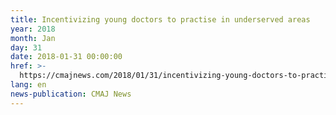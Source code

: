 ```yaml
---
title: Incentivizing young doctors to practise in underserved areas
year: 2018
month: Jan
day: 31
date: 2018-01-31 00:00:00
href: >-
  https://cmajnews.com/2018/01/31/incentivizing-young-doctors-to-practise-in-underserved-areas-cmaj-109-5563/
lang: en
news-publication: CMAJ News
---
```


